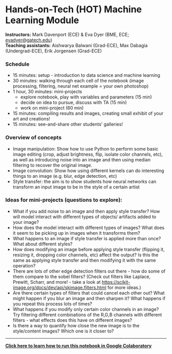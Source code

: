 # Hands-on-Tech (HOT) Machine Learning Module

**Instructors:** Mark Davenport (ECE) & Eva Dyer (BME, ECE; evadyer@gatech.edu)<br>
**Teaching assistants:** Aishwarya Balwani (Grad-ECE), Max Dabagia (Undergrad-ECE), Erik Jorgensen (Grad-ECE)

### Schedule
- 15 minutes: setup - introduction to data science and machine learning
- 30 minutes: walking through each cell of the notebook (image processing, filtering, neural net example = your own photoshop)
- 1 hour, 30 minutes: mini-projects
  - explore notebook, play with variables and parameters (15 min)
  - decide on idea to pursue, discuss with TA (15 min)
  - work on mini-project (60 min)
- 15 minutes: compiling results and images, creating small exhibit of your art and creations!
- 15 minutes: see-and-share other students’ galleries!

### Overview of concepts
- Image manipulation: Show how to use Python to perform some basic image editing (crop, adjust brightness, flip, isolate color channels, etc), as well as introducing noise into an image and then using median filtering to recover the original image.
- Image convolution: Show how using different kernels can do interesting things to an image (e.g. blur, edge detection, etc)
- Style transfer: the aim is to show students how neural networks can transform an input image to be in the style of a certain artist

### Ideas for mini-projects (questions to explore):
- What if you add noise to an image and then apply style transfer? How will model interact with different types of objects/ artifacts added to your image?
- How does the model interact with different types of images? What does it seem to be picking up in images when it transforms them?
- What happens to an image if style transfer is applied more than once? What about different styles?
- How does modifying an image before applying style transfer (flipping it, resizing it, dropping color channels, etc) affect the output? Is this the same as applying style transfer and then modifying it with the same operation?
- There are lots of other edge detection filters out there - how do some of them compare to the sobel filters? (Check out filters like Laplace, Prewitt, Scharr, and more! - take a look at https://scikit-image.org/docs/dev/api/skimage.filters.html for more ideas.)
- Are there certain types of filters that could cancel each other out? What might happen if you blur an image and then sharpen it? What happens if you repeat this process lots of times?
- What happens if you modify only certain color channels in an image? Try filtering different combinations of the R,G,B channels with different filters - what effects does this have on different images?
- Is there a way to quantify how close the new image is to the style/content images? Which one is it closer to? 

________________________________________

**[Click here to learn how to run this notebook in Google Colaboratory](https://docs.google.com/document/d/1ILbefxjt_mY8vE4lt_iqjOldU0poZB4gw9qphEWLOck/edit?usp=sharing)**

